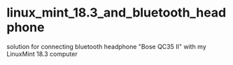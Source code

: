 # linux_mint_18.3_and_bluetooth_headphone
solution for connecting bluetooth headphone "Bose QC35 II" with my LinuxMint 18.3 computer
